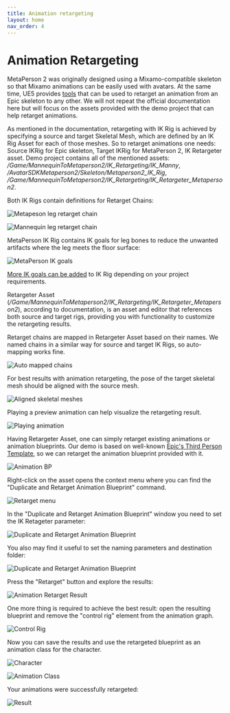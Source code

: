 ```yaml
---
title: Animation retargeting
layout: home
nav_order: 4
---
```


# [](#header-1)Animation Retargeting

MetaPerson 2 was originally designed using a Mixamo-compatible skeleton so that Mixamo animations can be easily used with avatars. At the same time, UE5 provides [tools](https://docs.unrealengine.com/5.0/en-US/ik-rig-animation-retargeting-in-unreal-engine/) that can be used to retarget an animation from an Epic skeleton to any other. We will not repeat the official documentation here but will focus on the assets provided with the demo project that can help retarget animations.

As mentioned in the documentation, retargeting with IK Rig is achieved by specifying a source and target Skeletal Mesh, which are defined by an IK Rig Asset for each of those meshes. So to retarget animations one needs: Source IKRig for Epic skeleton, Target IKRig for MetaPerson 2, IK Retargeter asset. Demo project contains all of the mentioned assets: */Game/MannequinToMetaperson2/IK_Retargeting/IK_Manny*, */AvatarSDKMetaperson2/Skeleton/Metaperson2_IK_Rig*, */Game/MannequinToMetaperson2/IK_Retargeting/IK_Retargeter_Metaperson2*. 

Both IK Rigs contain definitions for Retarget Chains:

![Metapeson leg retarget chain](assets/img/retargeting01.png)

![Mannequin leg retarget chain](assets/img/retargeting02.png)

MetaPerson IK Rig contains IK goals for leg bones to reduce the unwanted artifacts where the leg meets the floor surface:

![MetaPerson IK goals](assets/img/retargeting03.png)

[More IK goals can be added](https://docs.unrealengine.com/5.0/en-US/ik-rig-in-unreal-engine/) to IK Rig depending on your project  requirements. 

Retargeter Asset (*/Game/MannequinToMetaperson2/IK_Retargeting/IK_Retargeter_Metaperson2*), according to documentation, is an asset and editor that references both source and target rigs, providing you with functionality to customize the retargeting results. 

Retarget chains are mapped in Retargeter Asset based on their names. We named chains in a similar way for source and target IK Rigs, so auto-mapping works fine.

![Auto mapped chains](assets/img/retargeting03_1.png)

For best results with animation retargeting, the pose of the target skeletal mesh should be aligned with the source mesh.

![Aligned skeletal meshes](assets/img/retargeting04.png)

Playing a preview animation can help visualize the retargeting result.

![Playing animation](assets/img/retargeting05.png)

Having Retargeter Asset, one can simply retarget existing animations or animation blueprints. Our demo is based on well-known [Epic's Third Person Template](https://docs.unrealengine.com/5.0/en-US/third-person-template-in-unreal-engine/), so we can retarget the animation blueprint provided with it.

![Animation BP](assets/img/retargeting06.png)

Right-click on the asset opens the context menu where you can find the "Duplicate and Retarget Animation Blueprint" command.

![Retarget menu](assets/img/retargeting07.png)

In the "Duplicate and Retarget Animation Blueprint" window you need to set the IK Retageter parameter:

![Duplicate and Retarget Animation Blueprint](assets/img/retargeting08.png)

You also may find it useful to set the naming parameters and destination folder:

![Duplicate and Retarget Animation Blueprint](assets/img/retargeting09.png)

Press the "Retarget" button and explore the results:

![Animation Retarget Result](assets/img/retargeting10.png)

One more thing is required to achieve the best result: open the resulting blueprint and remove the "control rig" element from the animation graph.

![Control Rig](assets/img/retargeting13.png)

Now you can save the results and use the retargeted blueprint as an animation class for the character.

![Character](assets/img/retargeting11.png)

![Animation Class](assets/img/retargeting12.png)

Your animations were successfully retargeted:

![Result](assets/img/retargeting14.png)
